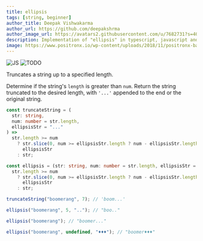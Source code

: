 ```yaml
---
title: ellipsis
tags: [string, beginner]
author_title: Deepak Vishwakarma
author_url: https://github.com/deepakshrma
author_image_url: https://avatars2.githubusercontent.com/u/7682731?s=400
description: Implementation of "ellipsis" in typescript, javascript and deno.
image: https://www.positronx.io/wp-content/uploads/2018/11/positronx-banner-1152-1.jpg
---
```


![JS](https://img.shields.io/badge/supports-javascript-yellow.svg?style=flat-square)
![TODO](https://img.shields.io/badge///TODO-blue.svg?style=flat-square)

Truncates a string up to a specified length.

Determine if the string's `length` is greater than `num`.
Return the string truncated to the desired length, with `'...'` appended to the end or the original string.

```ts title="typescript"
const truncateString = (
  str: string,
  num: number = str.length,
  ellipsisStr = "..."
) =>
  str.length >= num
    ? str.slice(0, num >= ellipsisStr.length ? num - ellipsisStr.length : num) +
      ellipsisStr
    : str;

const ellipsis = (str: string, num: number = str.length, ellipsisStr = "...") =>
  str.length >= num
    ? str.slice(0, num >= ellipsisStr.length ? num - ellipsisStr.length : num) +
      ellipsisStr
    : str;
```

```ts title="typescript"
truncateString("boomerang", 7); // 'boom...'

ellipsis("boomerang", 5, ".."); // "boo.."

ellipsis("boomerang"); // "boomer..."

ellipsis("boomerang", undefined, "♦♦♦"); // "boomer♦♦♦"
```
